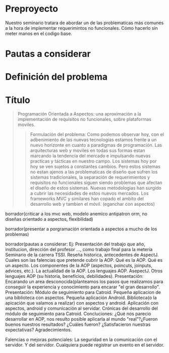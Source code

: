 # Preproyecto #
Nuestro seminario tratara de abordar un de las problematicas más comunes a la hora de implementar requerimintos no funcionales. Cómo hacerlo sin meter manos en el codigo base.

# Pautas a considerar #

# Definición del problema #

# Título #
> Programación Orientada a Aspectos: una aproximación a la implementación de requisitos no funcionales, sobre plataformas moviles.
> > Formulación del problema: Como podemos observar hoy, con el adbenimiento de las nuevas tecnologias estamos frente a un nuevo horizonte en cuanto a paradigmas de programación. Las arquitecturas web y moviles en todas sus formas estan marcando la tendencía del mercado e impulsando nuevas practicas y tácticas en nuestro campo. Los sistemas hoy por hoy se ven sujetos a constantes cambios. Pero estos sistemas no estan ajenos a las problematicas de diseño que sufren los sistemas tradicionales, la separación de requerimientos y requisitos no funcionales siguen siendo problemas que afectan el diseño de estos sistemas. Nuevas metodologias han surgido a cubrir las necesidades de estos nuevos mercados. Los frameworks MVC y similares han copado el ambito del desarrollo web y tambien el móvil. (eganchar con aspectos)

borrador(criticar a los mvc web, modelo anemico antipatron orm, no diseñas orientado a aspectos, flexibilidad)

borrador(presentar a porgramación orientada a aspectos a mucho de los problemas)

borrador(pautas a considerar: Ej: Presentación  del trabajo que año, institucion, dirección del profesor ..., como trabajo final para la metería Seminario de la carrera TSSI. Reseña historica, antecedentes de AspectJ. Cuales son las falencias que pretende cubrir la AOP. Qué es la AOP. Qué es un aspecto. Los componentes de la AOP (aspectos, poincuts, joinputs, advices, etc.). La actualidad de la AOP. Los lenguajes AOP. AsepectJ. Otros lenguajes AOP (su historia, beneficios, debilidades). Presentación: Encarando un area desconocida(planteamos los pasos que realizamos para conseguir la experiencía y conocimiento para encarar "el gran desarrollo". Presentación: Módulo de seguimiento para Catroid.  Pequeña aplicacion de una biblioteca con aspectos. Pequeña aplicación Android. Biblioteca(o la apicación que valamos a realizar) con aspectos y android. Aplicación con aspectos, android y comunicación al servidar. Crónicas del desarrollo del módulo de seguimiento para Catroid.
Concluciones: ¿Qué nos parecio desarrollar en AOP, nos resulto posible aplicarla al mundo "real"?¿Fueron buenos nuestros resultados? ¿Cuáles fueron? ¿Satisfacieron nuestras expectativas?
Agradecimientos.

Falencias o mejoras potenciales:
La seguridad en la comunicación con el servidor. Y del servidor. Cualquiera puede registrar un evento en el servidor.